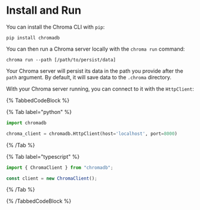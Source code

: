 # Install and Run

You can install the Chroma CLI with `pip`:

```terminal
pip install chromadb
```

You can then run a Chroma server locally with the `chroma run` command:

```terminal
chroma run --path [/path/to/persist/data]
```

Your Chroma server will persist its data in the path you provide after the `path` argument. By default, 
it will save data to the `.chroma` directory.

With your Chroma server running, you can connect to it with the `HttpClient`:

{% TabbedCodeBlock %}

{% Tab label="python" %}
```python
import chromadb

chroma_client = chromadb.HttpClient(host='localhost', port=8000)
```
{% /Tab %}

{% Tab label="typescript" %}
```typescript
import { ChromaClient } from "chromadb";

const client = new ChromaClient();
```
{% /Tab %}

{% /TabbedCodeBlock %}

